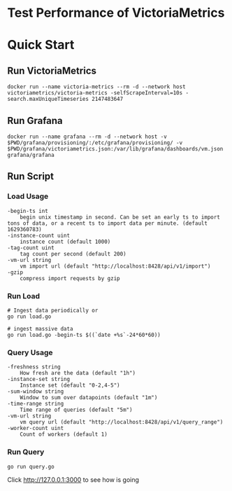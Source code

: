 # Test Performance of VictoriaMetrics

# Quick Start

## Run VictoriaMetrics

```shell
docker run --name victoria-metrics --rm -d --network host victoriametrics/victoria-metrics -selfScrapeInterval=10s -search.maxUniqueTimeseries 2147483647
```

## Run Grafana

```shell
docker run --name grafana --rm -d --network host -v $PWD/grafana/provisioning/:/etc/grafana/provisioning/ -v $PWD/grafana/victoriametrics.json:/var/lib/grafana/dashboards/vm.json grafana/grafana
```

## Run Script

### Load Usage
```
-begin-ts int
    begin unix timestamp in second. Can be set an early ts to import tons of data, or a recent ts to import data per minute. (default 1629360783)
-instance-count uint
    instance count (default 1000)
-tag-count uint
    tag count per second (default 200)
-vm-url string
    vm import url (default "http://localhost:8428/api/v1/import")
-gzip
    compress import requests by gzip
```

### Run Load
```shell
# Ingest data periodically or
go run load.go

# ingest massive data
go run load.go -begin-ts $((`date +%s`-24*60*60))
```

### Query Usage
```
-freshness string
    How fresh are the data (default "1h")
-instance-set string
    Instance set (default "0-2,4-5")
-sum-window string
    Window to sum over datapoints (default "1m")
-time-range string
    Time range of queries (default "5m")
-vm-url string
    vm query url (default "http://localhost:8428/api/v1/query_range")
-worker-count uint
    Count of workers (default 1)
```

### Run Query
```shell
go run query.go
```

Click http://127.0.0.1:3000 to see how is going
